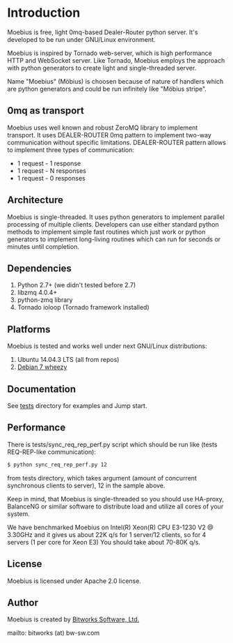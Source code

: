 # Introduction

Moebius is free, light 0mq-based Dealer-Router python server. It's developed to be run under GNU/Linux environment.

Moebius is inspired by Tornado web-server, which is high performance HTTP and WebSocket server. Like Tornado, Moebius employs the approach with python generators to create light and single-threaded server.

Name "Moebius" (Möbius) is choosen because of nature of handlers which are python generators and could be run infinitely like "Möbius stripe".

## 0mq as transport

Moebius uses well known and robust ZeroMQ library to implement transport. It uses DEALER-ROUTER 0mq pattern to implement two-way communication without specific limitations. DEALER-ROUTER pattern allows to implement three types of communication:
 
* 1 request - 1 response 
* 1 request - N responses
* 1 request - 0 responses

## Architecture

Moebius is single-threaded. It uses python generators to implement parallel processing of multiple clients. Developers can use either standard python methods to implement simple fast routines which just work or python generators to implement long-living routines which can run for seconds or minutes until completion.

## Dependencies

1. Python 2.7+ (we didn't tested before 2.7)
2. libzmq 4.0.4+
3. python-zmq library
4. Tornado ioloop (Tornado framework installed)


## Platforms

Moebius is tested and works well under next GNU/Linux distributions:

1. Ubuntu 14.04.3 LTS (all from repos)
2. [Debian 7 wheezy](https://github.com/bwsw/moebius/blob/master/tests/Debian7.md)

## Documentation

See [tests](https://github.com/bwsw/moebius/tree/master/tests) directory for examples and Jump start.

## Performance

There is tests/sync_req_rep_perf.py script which should be run like (tests REQ-REP-like communication):

```bash
$ python sync_req_rep_perf.py 12
```
from tests directory, which takes argument (amount of concurrent synchronous clients to server), 12 in the sample above. 

Keep in mind, that Moebius is single-threaded so you should use HA-proxy, BalanceNG or similar software to distribute load and utilize all cores of your system.

We have benchmarked Moebius on Intel(R) Xeon(R) CPU E3-1230 V2 @ 3.30GHz and it gives us about 22K q/s for 1 server/12 clients, so for 4 servers (1 per core for Xeon E3) You should take about 70-80K q/s.

## License

Moebius is licensed under Apache 2.0 license.

## Author

Moebius is created by [Bitworks Software, Ltd.](http://bw-sw.com)

mailto: bitworks (at) bw-sw.com
